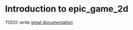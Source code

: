 # Introduction to epic_game_2d

TODO: write [great documentation](http://jacobian.org/writing/great-documentation/what-to-write/)
